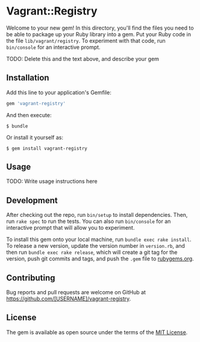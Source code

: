 # Vagrant::Registry

Welcome to your new gem! In this directory, you'll find the files you need to be able to package up your Ruby library into a gem. Put your Ruby code in the file `lib/vagrant/registry`. To experiment with that code, run `bin/console` for an interactive prompt.

TODO: Delete this and the text above, and describe your gem

## Installation

Add this line to your application's Gemfile:

```ruby
gem 'vagrant-registry'
```

And then execute:

    $ bundle

Or install it yourself as:

    $ gem install vagrant-registry

## Usage

TODO: Write usage instructions here

## Development

After checking out the repo, run `bin/setup` to install dependencies. Then, run `rake spec` to run the tests. You can also run `bin/console` for an interactive prompt that will allow you to experiment.

To install this gem onto your local machine, run `bundle exec rake install`. To release a new version, update the version number in `version.rb`, and then run `bundle exec rake release`, which will create a git tag for the version, push git commits and tags, and push the `.gem` file to [rubygems.org](https://rubygems.org).

## Contributing

Bug reports and pull requests are welcome on GitHub at https://github.com/[USERNAME]/vagrant-registry.


## License

The gem is available as open source under the terms of the [MIT License](http://opensource.org/licenses/MIT).

